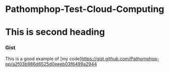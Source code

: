 # Pathomphop-Test-Cloud-Computing


# This is second heading


### Gist

This is a good example of [my code]https://gist.github.com/Pathomphop-pp/a2f03b986d6525d0eeeb03f6499a2944
